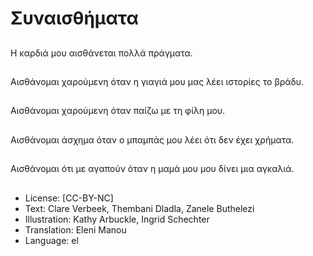# Συναισθήματα

##
Η καρδιά μου αισθάνεται πολλά πράγματα.

##
Αισθάνομαι χαρούμενη όταν η γιαγιά μου μας λέει ιστορίες το βράδυ.

##
Αισθάνομαι χαρούμενη όταν παίζω με τη φίλη μου.

##
Αισθάνομαι άσχημα όταν ο μπαμπάς μου λέει ότι δεν έχει χρήματα.

##
Αισθάνομαι ότι με αγαπούν όταν η μαμά μου μου δίνει μια αγκαλιά.

##
* License: [CC-BY-NC]
* Text: Clare Verbeek, Thembani Dladla, Zanele Buthelezi
* Illustration: Kathy Arbuckle, Ingrid Schechter
* Translation: Eleni Manou
* Language: el
